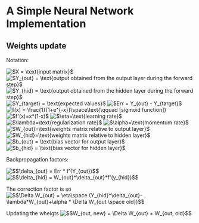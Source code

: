 # A Simple Neural Network Implementation

## Weights update

Notation:
<!-- markdownlint-disable MD033 -->

<img src="https://latex.codecogs.com/svg.latex?$X&space;=&space;\text{input&space;matrix}$" title="$X = \text{input matrix}$"/>

<img src="https://latex.codecogs.com/svg.latex?$Y_{out}&space;=&space;\text{output&space;obtained&space;from&space;the&space;output&space;layer&space;during&space;the&space;forward&space;step}$" title="$Y_{out} = \text{output obtained from the output layer during the forward step}$" />

<img src="https://latex.codecogs.com/svg.latex?$Y_{hid}&space;=&space;\text{output&space;obtained&space;from&space;the&space;hidden&space;layer&space;during&space;the&space;forward&space;step}$" title="$Y_{hid} = \text{output obtained from the hidden layer during the forward step}$" />

<img src="https://latex.codecogs.com/svg.latex?$Y_{target}&space;=&space;\text{expected&space;values}$" title="$Y_{target} = \text{expected values}$" />

<img src="https://latex.codecogs.com/svg.latex?$Err&space;=&space;Y_{out}&space;-&space;Y_{target}$" title="$Err = Y_{out} - Y_{target}$" />

<img src="https://latex.codecogs.com/svg.latex?f(x)&space;=&space;\frac{1}{1&plus;e^{-x}}\space\text{\qquad&space;[sigmoid&space;function]}" title="f(x) = \frac{1}{1+e^{-x}}\space\text{\qquad [sigmoid function]}" />

<img src="https://latex.codecogs.com/svg.latex?$f'(x)=x*(1-x)$" title="$f'(x)=x*(1-x)$" />

<img src="https://latex.codecogs.com/svg.latex?$\eta=\text{learning&space;rate}$" title="$\eta=\text{learning rate}$" />

<img src="https://latex.codecogs.com/svg.latex?$\lambda=\text{regularization&space;rate}$" title="$\lambda=\text{regularization rate}$" />

<img src="https://latex.codecogs.com/svg.latex?$\alpha=\text{momentum&space;rate}$" title="$\alpha=\text{momentum rate}$" />

<img src="https://latex.codecogs.com/svg.latex?$W_{out}=\text{weights&space;matrix&space;relative&space;to&space;output&space;layer}$" title="$W_{out}=\text{weights matrix relative to output layer}$" />

<img src="https://latex.codecogs.com/svg.latex?$W_{hid}=\text{weights&space;matrix&space;relative&space;to&space;hidden&space;layer}$" title="$W_{hid}=\text{weights matrix relative to hidden layer}$" />

<img src="https://latex.codecogs.com/svg.latex?$b_{out}&space;=&space;\text{bias&space;vector&space;for&space;output&space;layer}$" title="$b_{out} = \text{bias vector for output layer}$" />

<img src="https://latex.codecogs.com/svg.latex?$b_{hid}&space;=&space;\text{bias&space;vector&space;for&space;hidden&space;layer}$" title="$b_{hid} = \text{bias vector for hidden layer}$" />


Backpropagation factors:

<img src="https://latex.codecogs.com/svg.latex?$$\delta_{out}&space;=&space;Err&space;*&space;f'(Y_{out})$$" title="$$\delta_{out} = Err * f'(Y_{out})$$" />

<img src="https://latex.codecogs.com/svg.latex?$$\delta_{hid}&space;=&space;W_{out}*\delta_{out}*f'(y_{hid})$$" title="$$\delta_{hid} = W_{out}*\delta_{out}*f'(y_{hid})$$" />

The correction factor is so
<img src="https://latex.codecogs.com/svg.latex?$$\Delta&space;W_{out}&space;=&space;\eta\space&space;(Y_{hid}*\delta_{out}-\lambda*W_{out}&plus;\alpha&space;*&space;\Delta&space;W_{out&space;\space&space;old})$$" title="$$\Delta W_{out} = \eta\space (Y_{hid}*\delta_{out}-\lambda*W_{out}+\alpha * \Delta W_{out \space old})$$" />

Updating the wheigts
<img src="https://latex.codecogs.com/svg.latex?$$W_{out,&space;new}&space;=&space;\Delta&space;W_{out}&space;&plus;&space;W_{out,&space;old}$$" title="$$W_{out, new} = \Delta W_{out} + W_{out, old}$$" />
